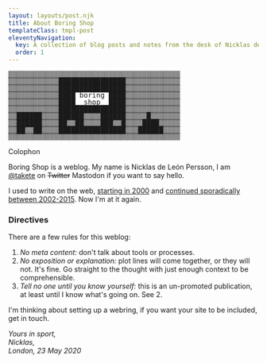 ```yaml
---
layout: layouts/post.njk
title: About Boring Shop
templateClass: tmpl-post
eleventyNavigation:
  key: A collection of blog posts and notes from the desk of Nicklas de León Persson
  order: 1
---
```


<pre style="line-height:1">▒▒▒▒▒▒▒▒▒▒▒▒▒▒▒▒▒▒▒▒▒▒▒▒▒▒▒▒▒▒▒▒▒▒▒▒▒▒▒▒▒
▒▒▒▒▒▒▒▒▒▒▒▒████████████████▒▒▒▒▒▒▒▒▒▒▒▒▒
▒▒▒▒▒▒▒▒▒▒▒▒████████████████▒▒▒▒▒▒▒▒▒▒▒▒▒
▒▒▒▒▒▒▒▒▒▒▒▒████ boring ████▒▒▒▒▒▒▒▒▒▒▒▒▒
▒▒▒▒▒▒▒▒▒▒▒▒████  shop  ████▒▒▒▒▒▒▒▒▒▒▒▒▒
▒▒▒▒▒▒▒▒▒▒▒▒████████████████▒▒▒▒▒▒▒▒▒▒▒▒▒
▒▒██████▒▒▒▒██████▒▒▒▒██████▒▒▒▒▒█▒▒▒▒▒▒▒
▒▒██████▒▒▒▒██▒▒██▒▒▒▒███▒▒█▒▒▒▒████▒▒▒▒▒
▒▒██▒▒██▒▒▒▒████████████████▒▒▒██████▒▒▒▒
▒▒▒▒▒▒▒▒▒▒▒▒▒▒▒▒▒▒▒▒▒▒▒▒▒▒▒▒▒▒▒▒▒▒▒▒▒▒▒▒▒</pre>

<p class="subtitle">Colophon</p>

Boring Shop is a weblog. My name is Nicklas de León Persson, I am  [@takete](https://tilde.zone/@takete) on <del>Twitter</del> Mastodon if you want to say hello.

I used to write on the web, [starting in 2000](http://web.archive.org/web/20010302080315/http://www.takete.com/uncletweed/index.html) and [continued sporadically between 2002-2015](http://web.archive.org/web/20160611002734/http://eljestwhere.org/). Now I'm at it again.

### Directives

There are a few rules for this weblog:

1. _No meta content:_ don't talk about tools or processes.
2. _No exposition or explanation:_ plot lines will come together, or they will not. It's fine. Go straight to the thought with just enough context to be comprehensible.
4. _Tell no one until you know yourself:_ this is an un-promoted publication, at least until I know what's going on. See 2.

I'm thinking about setting up a webring, if you want your site to be included, get in touch.

_Yours in sport, <br>Nicklas, <br>London, 23 May 2020_
